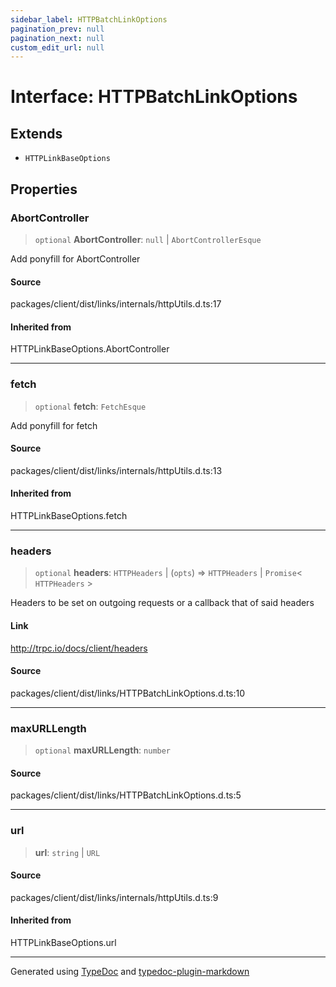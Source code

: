 ```yaml
---
sidebar_label: HTTPBatchLinkOptions
pagination_prev: null
pagination_next: null
custom_edit_url: null
---
```


# Interface: HTTPBatchLinkOptions

## Extends

- `HTTPLinkBaseOptions`

## Properties

### AbortController

> `optional` **AbortController**: `null` \| `AbortControllerEsque`

Add ponyfill for AbortController

#### Source

packages/client/dist/links/internals/httpUtils.d.ts:17

#### Inherited from

HTTPLinkBaseOptions.AbortController

---

### fetch

> `optional` **fetch**: `FetchEsque`

Add ponyfill for fetch

#### Source

packages/client/dist/links/internals/httpUtils.d.ts:13

#### Inherited from

HTTPLinkBaseOptions.fetch

---

### headers

> `optional` **headers**: `HTTPHeaders` \| (`opts`) => `HTTPHeaders` \| `Promise`< `HTTPHeaders` \>

Headers to be set on outgoing requests or a callback that of said headers

#### Link

http://trpc.io/docs/client/headers

#### Source

packages/client/dist/links/HTTPBatchLinkOptions.d.ts:10

---

### maxURLLength

> `optional` **maxURLLength**: `number`

#### Source

packages/client/dist/links/HTTPBatchLinkOptions.d.ts:5

---

### url

> **url**: `string` \| `URL`

#### Source

packages/client/dist/links/internals/httpUtils.d.ts:9

#### Inherited from

HTTPLinkBaseOptions.url

---

Generated using [TypeDoc](https://typedoc.org/) and [typedoc-plugin-markdown](https://www.npmjs.com/package/typedoc-plugin-markdown)

